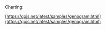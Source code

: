 Charting:

[https://gojs.net/latest/samples/genogram.html](https://gojs.net/latest/samples/genogram.html)

